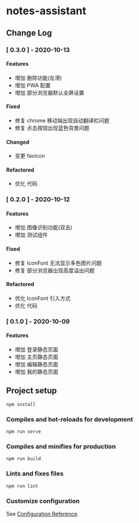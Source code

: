 # notes-assistant

## Change Log

### [ 0.3.0 ] - 2020-10-13

#### Features

* 增加 删除功能(左滑)
* 增加 PWA 配置
* 增加 部分浏览器默认全屏设置

#### Fixed

* 修复 chrome 移动端出现自动翻译栏问题
* 修复 点击按钮出现蓝色背景问题

#### Changed

* 变更 favicon

#### Refactored

* 优化 代码

### [ 0.2.0 ] - 2020-10-12

#### Features

* 增加 图像识别功能(双击)
* 增加 测试组件

#### Fixed

* 修复 IconFont 无法显示多色图片问题
* 修复 部分浏览器出现高度溢出问题

#### Refactored

* 优化 IconFont 引入方式
* 优化 代码

### [ 0.1.0 ] - 2020-10-09

#### Features

* 增加 登录静态页面
* 增加 主页静态页面
* 增加 编辑静态页面
* 增加 我的静态页面

## Project setup
```
npm install
```

### Compiles and hot-reloads for development
```
npm run serve
```

### Compiles and minifies for production
```
npm run build
```

### Lints and fixes files
```
npm run lint
```

### Customize configuration
See [Configuration Reference](https://cli.vuejs.org/config/).

